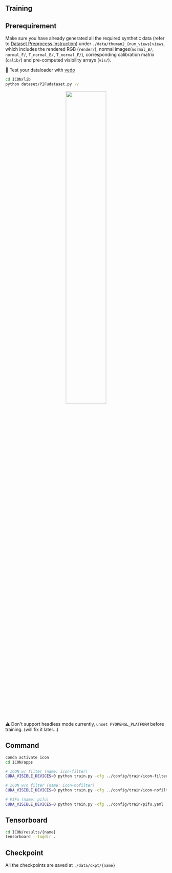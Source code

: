 ## Training

## Prerequirement

Make sure you have already generated all the required synthetic data (refer to [Dataset Preprocess Instruction](dataset.md)) under `./data/thuman2_{num_views}views`, which includes the rendered RGB (`render/`), normal images(`normal_B/`, `normal_F/`, `T_normal_B/`, `T_normal_F/`), corresponding calibration matrix (`calib/`) and pre-computed visibility arrays (`vis/`).

:eyes: Test your dataloader with [vedo](https://vedo.embl.es/)
```bash
cd ICON/lib
python dataset/PIFudataset.py -v
```

<p align="center">
    <img src="../assets/vedo.gif" width=50%>
</p>

:warning: Don't support headless mode currently, `unset PYOPENGL_PLATFORM` before training. (will fix it later...)
## Command

```bash
conda activate icon
cd ICON/apps

# ICON w/ filter (name: icon-filter)
CUDA_VISIBLE_DEVICES=0 python train.py -cfg ../config/train/icon-filter.yaml

# ICON w/o filter (name: icon-nofilter)
CUDA_VISIBLE_DEVICES=0 python train.py -cfg ../config/train/icon-nofilter.yaml

# PIFu (name: pifu)
CUDA_VISIBLE_DEVICES=0 python train.py -cfg ../config/train/pifu.yaml
```

## Tensorboard

```bash
cd ICON/results/{name}
tensorboard --logdir .
```

## Checkpoint

All the checkpoints are saved at `./data/ckpt/{name}`